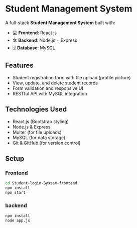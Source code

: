 # Student Management System

A full-stack **Student Management System** built with:

- 💻 **Frontend**: React.js
- 🛠 **Backend**: Node.js + Express
- 🗄 **Database**: MySQL

## Features

- Student registration form with file upload (profile picture)
- View, update, and delete student records
- Form validation and responsive UI
- RESTful API with MySQL integration

## Technologies Used

- React.js (Bootstrap styling)
- Node.js & Express
- Multer (for file uploads)
- MySQL (for data storage)
- Git & GitHub (for version control)

## Setup

### Frontend
```bash
cd Student-login-System-frontend
npm install
npm start

```
### backend
```bash
npm install
node app.js


